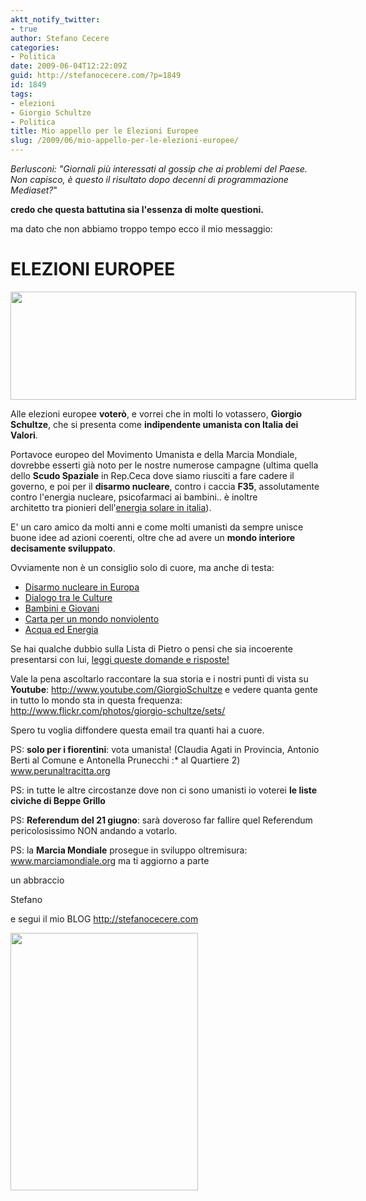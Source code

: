```yaml
---
aktt_notify_twitter:
- true
author: Stefano Cecere
categories:
- Politica
date: 2009-06-04T12:22:09Z
guid: http://stefanocecere.com/?p=1849
id: 1849
tags:
- elezioni
- Giorgio Schultze
- Politica
title: Mio appello per le Elezioni Europee
slug: /2009/06/mio-appello-per-le-elezioni-europee/
---
```


_Berlusconi: "Giornali più interessati al gossip che ai problemi del Paese. Non capisco, è questo il risultato dopo decenni di programmazione Mediaset?_"

**credo che questa battutina sia l'essenza di molte questioni.** 

ma dato che non abbiamo troppo tempo ecco il mio messaggio:

# ELEZIONI EUROPEE

<div class="csc-textpic csc-textpic-center csc-textpic-above">
  <div class="csc-textpic-imagewrap" style="width: 553px">
    <dl class="csc-textpic-image csc-textpic-lastcol" style="width: 553px">
      <dt>
        <a href="http://www.giorgioschultze.eu/cpe/index.php?option=com_content&view=article&id=81&Itemid=72&lang=en" target="_blank"><img src="http://www.krur.com/uploads/pics/vota_giorgio_schultze.jpg" border="0" alt="" width="553" height="173" /></a>
      </dt>
    </dl>
  </div>
</div>

Alle elezioni europee **voterò**, e vorrei che in molti lo votassero, **Giorgio Schultze**, che si presenta come **indipendente umanista con Italia dei Valori**.

Portavoce europeo del Movimento Umanista e della Marcia Mondiale, dovrebbe esserti già noto per le nostre numerose campagne (ultima quella dello **Scudo Spaziale** in Rep.Ceca dove siamo riusciti a fare cadere il governo, e poi per il **disarmo nucleare**, contro i caccia **F35**, assolutamente contro l'energia nucleare, psicofarmaci ai bambini.. è inoltre architetto tra pionieri dell'<a href="http://www.laescodelsole.com/" target="_blank">energia solare in italia</a>).

E' un caro amico da molti anni e come molti umanisti da sempre unisce buone idee ad azioni coerenti, oltre che ad avere un **mondo interiore decisamente sviluppato**.

Ovviamente non è un consiglio solo di cuore, ma anche di testa:

<ul class="menu">
  <li class="item81">
    <a href="http://www.giorgioschultze.eu/cpe/index.php?option=com_content&view=article&id=164&Itemid=81&lang=it" target="_blank"><span>Disarmo nucleare in Europa</span></a>
  </li>
  <li class="item82">
    <a href="http://www.giorgioschultze.eu/cpe/index.php?option=com_content&view=article&id=160&Itemid=82&lang=it" target="_blank"><span>Dialogo tra le Culture</span></a>
  </li>
  <li class="item83">
    <a href="http://www.giorgioschultze.eu/cpe/index.php?option=com_content&view=article&id=161&Itemid=83&lang=it" target="_blank"><span>Bambini e Giovani</span></a>
  </li>
  <li class="item84">
    <a href="http://www.giorgioschultze.eu/cpe/index.php?option=com_content&view=article&id=165&Itemid=84&lang=it" target="_blank"><span>Carta per un mondo nonviolento</span></a>
  </li>
  <li class="item85">
    <a href="http://www.giorgioschultze.eu/cpe/index.php?option=com_content&view=article&id=162&Itemid=85&lang=it" target="_blank"><span>Acqua ed Energia</span></a>
  </li>
</ul>

Se hai qualche dubbio sulla Lista di Pietro o pensi che sia incoerente presentarsi con lui, <a href="http://www.giorgioschultze.eu/cpe/index.php?option=com_content&view=category&layout=blog&id=48&Itemid=75&lang=en" target="_blank">leggi queste domande e risposte!</a>

Vale la pena ascoltarlo raccontare la sua storia e i nostri punti di vista su **Youtube**: <a href="http://www.youtube.com/GiorgioSchultze" target="_blank">http://www.youtube.com/GiorgioSchultze</a> e vedere quanta gente in tutto lo mondo sta in questa frequenza: <a href="http://www.flickr.com/photos/giorgio-schultze/sets/" target="_blank">http://www.flickr.com/photos/giorgio-schultze/sets/</a>

Spero tu voglia diffondere questa email tra quanti hai a cuore.

PS: **solo per i fiorentini**: vota umanista! (Claudia Agati in Provincia, Antonio Berti al Comune e Antonella Prunecchi :* al Quartiere 2) <a href="http://www.perunaltracitta.org" target="_blank">www.perunaltracitta.org</a>

PS: in tutte le altre circostanze dove non ci sono umanisti io voterei **le liste civiche di Beppe Grillo**

PS: **Referendum del 21 giugno**: sarà doveroso far fallire quel Referendum pericolosissimo NON andando a votarlo.

PS: la **Marcia Mondiale** prosegue in sviluppo oltremisura: <a href="http://www.marciamondiale.org" target="_blank">www.marciamondiale.org</a> ma ti aggiorno a parte

un abbraccio

Stefano

e segui il mio BLOG <a href="http://stefanocecere.com" target="_blank">http://stefanocecere.com</a>

<div class="csc-textpic csc-textpic-center csc-textpic-above">
  <div class="csc-textpic-imagewrap" style="width: 300px">
    <dl class="csc-textpic-image csc-textpic-lastcol" style="width: 300px">
      <dt>
        <a href="http://www.giorgioineuropa.it" target="_blank"><img src="http://www.krur.com/uploads/pics/manifesto_def1.jpg" border="0" alt="" width="300" height="412" /></a>
      </dt>
    </dl>
  </div>
</div>